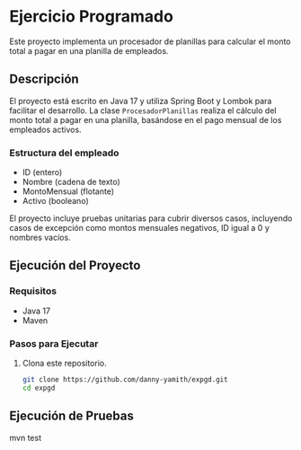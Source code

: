 # Ejercicio Programado

Este proyecto implementa un procesador de planillas para calcular el monto total a pagar en una planilla de empleados.

## Descripción

El proyecto está escrito en Java 17 y utiliza Spring Boot y Lombok para facilitar el desarrollo. La clase `ProcesadorPlanillas` realiza el cálculo del monto total a pagar en una planilla, basándose en el pago mensual de los empleados activos.

### Estructura del empleado

- ID (entero)
- Nombre (cadena de texto)
- MontoMensual (flotante)
- Activo (booleano)

El proyecto incluye pruebas unitarias para cubrir diversos casos, incluyendo casos de excepción como montos mensuales negativos, ID igual a 0 y nombres vacíos.

## Ejecución del Proyecto

### Requisitos

- Java 17
- Maven

### Pasos para Ejecutar

1. Clona este repositorio.
   ```bash
   git clone https://github.com/danny-yamith/expgd.git
   cd expgd

## Ejecución de Pruebas
   mvn test 